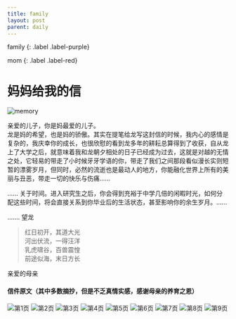 ```yaml
---
title: family
layout: post
parent: daily
---
```


family
{: .label .label-purple}

mom
{: .label .label-red}

# 妈妈给我的信 

![memory](../../assert/images/letters/20200327_123805972_iOS.jpg)

亲爱的儿子，你是妈最爱的儿子。  
龙是妈的希望，也是妈的骄傲。其实在提笔给龙写这封信的时候，我内心的感情是复杂的，我庆幸你的成长，也很欣慰的看到龙多年的耕耘总算得到了收获，自从龙上了大学之后，就意味着我和龙朝夕相处的日子已经成为过去，这就是对越的无情之处，它轻易的带走了小时候牙牙学语的你，带走了我们之间那段看似漫长实则短暂的漂雾岁月，但同时，必然的流逝也是最动人的地方，你能融化世界上所有的美丽与丑恶，带走一切的快乐与伤痛......  

......
关于时间。进入研究生之后，你会得到充裕于中学几倍的闲暇时光，如何分配这些时间，将会直接关系到你毕业后的生活状态，甚至影响你的余生岁月。......  

.......
望龙  
> 红日初开，其道大光  
> 河出伏流，一得汪洋  
> 乳虎啸谷，百兽震惶  
> 前途似海，末日方长  

亲爱的母亲  

#### **信件原文（其中多数摘抄，但是不乏真情实感，感谢母亲的养育之恩）**  

![第1页](../../assert/images/letters/IMG_0615.jpg)
![第2页](../../assert/images/letters/IMG_0616.jpg)
![第3页](../../assert/images/letters/IMG_0617.jpg)
![第4页](../../assert/images/letters/IMG_0618.jpg)
![第5页](../../assert/images/letters/IMG_0619.jpg)
![第6页](../../assert/images/letters/IMG_0620.jpg)
![第7页](../../assert/images/letters/IMG_0621.jpg)
![第8页](../../assert/images/letters/IMG_0622.jpg)
![第9页](../../assert/images/letters/IMG_0623.jpg)



